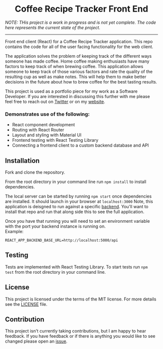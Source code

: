 <h1 align="center">
    Coffee Recipe Tracker Front End
</h1>

*NOTE: THis project is a work in progress and is not yet complete. The code here represents the current state of the project.*

---

Front end client (React) for a Coffee Recipe Tracker application. This repo contains the code for all of the user facing functionality for the web client.

The application solves the problem of keeping track of the different ways someone has made coffee. Home coffee making enthusiasts have many factors to keep track of when brewing coffee. This application allows someone to keep track of those various factors and rate the quality of the resulting cup as well as make notes. This will help them to make better decisions in the future about how to brew coffee for the best tasting results.

This project is used as a portfolio piece for my work as a Software Developer. If you are interested in discussing this further with me please feel free to reach out on [Twitter](https://twitter.com/daveskull81) or on my [website](https://www.daveinden.com).

### Demonstrates use of the following:  

* React component development
* Routing with React Router
* Layout and styling with Material UI
* Frontend testing with React Testing Library
* Connecting a frontend client to a custom backend database and API

## Installation

Fork and clone the repository.  

From the root directory in your command line run `npm install` to install dependencies.  

The local server can be started by running `npm start` once dependencies are installed. It should launch in your browser at `localhost:3000`
Note, this application is deisgned to run against a specific [backend](https://github.com/daveskull81/coffee-recipe-tracker-api). You'll want to install that repo and run that along side this to see the full application.

Once you have that running you will need to set an environment variable with the port your backend instance is running on.  
Example:  
```
REACT_APP_BACKEND_BASE_URL=http://localhost:5000/api
```

## Testing

Tests are implemented with React Testing Library. To start tests run `npm test` from the root directory in your command line.

## License

This project is licensed under the terms of the MIT license. For more details see the [LICENSE](https://github.com/daveskull81/coffee-recipe-tracker-front-end/blob/master/LICENSE) file.

## Contribution
This project isn't currently taking contributions, but I am happy to hear feedback. If you have feedback or if there is anything you would like to see changed please open an [issue](https://github.com/daveskull81/coffee-recipe-tracker-front-end/issues).
